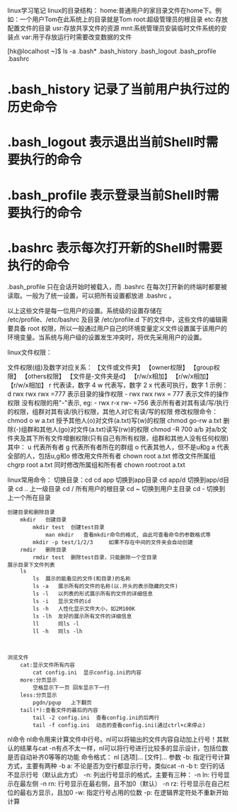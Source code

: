 linux学习笔记
linux的目录结构：
home:普通用户的家目录文件在home下。例如：一个用户Tom在此系统上的目录就是Tom
root:超级管理员的根目录
etc:存放配置文件的目录
usr:存放共享文件的资源
mnt:系统管理员安装临时文件系统的安装点
var:用于存放运行时需要改变数据的文件

[hk@localhost ~]$ ls -a .bash*
.bash_history  .bash_logout  .bash_profile  .bashrc

#  .bash_history  记录了当前用户执行过的历史命令
#  .bash_logout   表示退出当前Shell时需要执行的命令
#  .bash_profile  表示登录当前Shell时需要执行的命令
#  .bashrc        表示每次打开新的Shell时需要执行的命令
.bash_profile 只在会话开始时被载入，而 .bashrc 在每次打开新的终端时都要被读取。一般为了统一设置，可以把所有设置都放进 .bashrc 。

以上这些文件是每一位用户的设置。系统级的设置存储在 /etc/profile、/etc/bashrc 及目录 /etc/profile.d 下的文件中，这些文件的编辑需要具备 root 权限，所以一般通过用户自己的环境变量定义文件设置属于该用户的环境变量。当系统与用户级的设置发生冲突时，将优先采用用户的设置。


linux文件权限：

文件权限(组)及数字对应关系：
	【文件或文件夹】 【owner权限】 【group权限】 【others权限】
	【文件是-文件夹是d】 【r/w/x相加】 【r/w/x相加】 【r/w/x相加】
	r 代表读，数字 4
	w 代表写，数字 2
	x 代表可执行，数字 1
	示例：
		d rwx  rwx  rwx  =777  表示目录的操作权限
		-  rwx  rwx  rwx = 777  表示文件的操作权限
	没有权限的用"-"表示, eg:
		- rwx r-x rw- =756	表示所有者对其有读/写/执行的权限，组群对其有读/执行权限，其他人对它有读/写的权限
	修改权限命令：
		chmod o w a.txt		授予其他人(o)对文件(a.txt)写(w)的权限
		chmod go-rw a.txt 	删除(-)组群和其他人(go)对文件(a.txt)读写(rw)的权限
		chmod -R 700 a/b	对a/b文件夹及其下所有文件增删权限(只有自己有所有权限，组群和其他人没有任何权限)
	其中：
		u 代表所有者
		g 代表所有者所在的群组
		o 代表其他人，但不是u和g
		a 代表全部的人，包括u,g和o
修改用文件所有者
 	chown root a.txt
修改文件所属组
	chgrp root a.txt
同时修改所属组和所有者
	chown root:root a.txt
	


linux常用命令：
	切换目录：cd
		cd app	切换到app目录
		cd app/d	切换到app/d目录
		cd .. 	上一级目录
		cd / 	所有用户的根目录
		cd ~	切换到用户主目录
		cd -	切换到上一个所在目录

	创建目录和删除目录
		mkdir	创建目录
			mkdir test	创建test目录
				man mkdir	查看mkdir命令的格式, 由此可查看命令的参数格式等
			mkdir -p test/1/2/3		如果不存在中间的文件夹会自动创建
		rmdir	删除目录
			rmdir test	删除test目录，只能删除一个空目录
	展示目录下文件列表
		ls
			ls	展示的能看见的文件(和目录)的名称
			ls -a 	展示所有的文件的名称(以.开头的表示隐藏的文件)
			ls -l 	以列表的形式展示所有的文件的详细信息
			ls -i 	显示文件的id
			ls -h 	人性化显示文件大小，如2M100K
			ls -lh	友好的展示所有文件的详细信息
			ll		同ls -l
			ll -h 	同ls -lh



	浏览文件
		cat:显示文件所有内容
			cat config.ini	显示config.ini的内容
		more:分页显示	
			空格显示下一页	回车显示下一行
		less:分页显示
			pgdn/pgup 	上下翻页
		tail(*):查看文件的最后的内容
			tail -2 config.ini 	查看config.ini的后两行
			tail -f config.ini 	动态的查看config.ini(通过ctrl+c来停止)

nl命令
nl命令用来计算文件中行号。nl可以将输出的文件内容自动加上行号！其默认的结果与cat -n有点不太一样，nl可以将行号进行比较多的显示设计，包括位数是否自动补齐0等等的功能 
命令格式：
nl [选项]... [文件]...
参数
	-b:	指定行号计算方式，主要有两种
		-b a:	不论是否为空行都显示行号，类似cat -n
		-b t:	空行的话不显示行号（默认此方式）
	-n:	列出行号显示的格式，主要有三种：
		-n ln:	行号显示在最左侧
		-n rn:	行号显示在最右侧，且不加0（默认）
		-n rz:	行号显示在自己栏位的最右方显示，且加0
	-w:	指定行号占用的位数
	-p:	在逻辑界定符处不重新开始计算
	